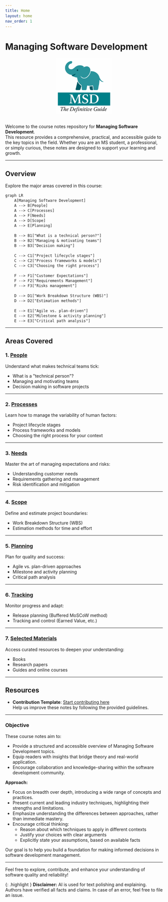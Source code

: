 ```yaml
---
title: Home
layout: home
nav_order: 1
---
```


# Managing Software Development


<div align="center">
  <img src="/images/msdbok_logo.png" alt="MSDBOK Logo" style="width:180px; margin-bottom: 1em;" />
</div>


Welcome to the course notes repository for **Managing Software Development**.  
This resource provides a comprehensive, practical, and accessible guide to the key topics in the field. Whether you are an MS student, a professional, or simply curious, these notes are designed to support your learning and growth.



---

## Overview

Explore the major areas covered in this course:

```mermaid
graph LR
    A[Managing Software Development]
    A --> B[People]
    A --> C[Processes]
    A --> F[Needs]
    A --> D[Scope]
    A --> E[Planning]

    B --> B1["What is a technical person?"]
    B --> B2["Managing & motivating teams"]
    B --> B3["Decision making"]

    C --> C1["Project lifecycle stages"]
    C --> C2["Process frameworks & models"]
    C --> C3["Choosing the right process"]

    F --> F1["Customer Expectations"]
    F --> F2["Requirements Management"]
    F --> F3["Risks management"]

    D --> D1["Work Breakdown Structure (WBS)"]
    D --> D2["Estimation methods"]

    E --> E1["Agile vs. plan-driven"]
    E --> E2["Milestone & activity planning"]
    E --> E3["Critical path analysis"]
```

---

## Areas Covered

### 1. [People](/content/define/)
Understand what makes technical teams tick:
- What is a "technical person"?
- Managing and motivating teams
- Decision making in software projects

---

### 2. [Processes](/content/proc/)
Learn how to manage the variability of human factors:
- Project lifecycle stages
- Process frameworks and models
- Choosing the right process for your context

---

### 3. [Needs](/content/needs/)
Master the art of managing expectations and risks:
- Understanding customer needs
- Requirements gathering and management
- Risk identification and mitigation

---

### 4. [Scope](/content/scope/)
Define and estimate project boundaries:
- Work Breakdown Structure (WBS)
- Estimation methods for time and effort

---

### 5. [Planning](/content/plan/)
Plan for quality and success:
- Agile vs. plan-driven approaches
- Milestone and activity planning
- Critical path analysis

---

### 6. [Tracking](/content/track/)
Monitor progress and adapt:
- Release planning (Buffered MoSCoW method)
- Tracking and control (Earned Value, etc.)

---

### 7. [Selected Materials](/content/material/)
Access curated resources to deepen your understanding:
- Books
- Research papers
- Guides and online courses

---

## Resources

- **Contribution Template**: [Start contributing here](/content/template/)  
  Help us improve these notes by following the provided guidelines.

---

### Objective

These course notes aim to:
- Provide a structured and accessible overview of Managing Software Development topics.
- Equip readers with insights that bridge theory and real-world application.
- Encourage collaboration and knowledge-sharing within the software development community.

**Approach:**  
- Focus on breadth over depth, introducing a wide range of concepts and practices.
- Present current and leading industry techniques, highlighting their strengths and limitations.
- Emphasize understanding the differences between approaches, rather than immediate mastery.
- Encourage critical thinking:
    - Reason about which techniques to apply in different contexts
    - Justify your choices with clear arguments
    - Explicitly state your assumptions, based on available facts

Our goal is to help you build a foundation for making informed decisions in software development management.

---

Feel free to explore, contribute, and enhance your understanding of software quality and reliability!

{: .highlight }
**Disclaimer:** AI is used for text polishing and explaining. Authors have verified all facts and claims. In case of an error, feel free to file an issue.
